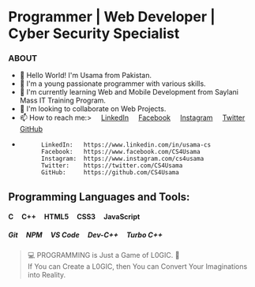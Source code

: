 # Programmer | Web Developer | Cyber Security Specialist

### ABOUT
- 👋 Hello World! I'm Usama from Pakistan.
- 👀 I'm a young passionate programmer with various skills.
- 🌱 I'm currently learning Web and Mobile Development from Saylani Mass IT Training Program.
- 💞️ I'm looking to collaborate on Web Projects.
- 📫 How to reach me:> &nbsp; &nbsp; [LinkedIn](https://www.linkedin.com/in/usama-cs) &nbsp; &nbsp; [Facebook](https://www.facebook.com/CS4Usama) &nbsp; &nbsp; [Instagram](https://www.instagram.com/cs4usama) &nbsp; &nbsp; [Twitter](https://twitter.com/CS4Usama) &nbsp; &nbsp; [GitHub](https://github.com/CS4Usama)
-           LinkedIn:   https://www.linkedin.com/in/usama-cs
            Facebook:   https://www.facebook.com/CS4Usama
            Instagram:  https://www.instagram.com/cs4usama
            Twitter:    https://twitter.com/CS4Usama
            GitHub:     https://github.com/CS4Usama

## Programming Languages and Tools:
#### C &nbsp; &nbsp; C++ &nbsp; &nbsp; HTML5 &nbsp; &nbsp; CSS3 &nbsp; &nbsp; JavaScript
##### Git &nbsp; &nbsp; NPM &nbsp; &nbsp; VS Code &nbsp; &nbsp; Dev-C++ &nbsp; &nbsp; Turbo C++

> 💻 PROGRAMMING is Just a Game of L0GIC. 🧐 <br>If You can Create a L0GIC, then You can Convert Your Imaginations into Reality.


<!-- Cyber-Ping/Cyber-Ping is a ✨ special ✨ repository because its `README.md` (this file) appears on your GitHub profile.
You can click the Preview link to take a look at your changes. --->
